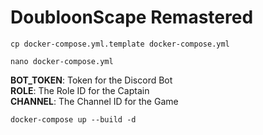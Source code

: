 
# DoubloonScape Remastered
```cp docker-compose.yml.template docker-compose.yml```

```nano docker-compose.yml```

**BOT_TOKEN**: Token for the Discord Bot  
**ROLE**: The Role ID for the Captain  
**CHANNEL**: The Channel ID for the Game  

```docker-compose up --build -d```
